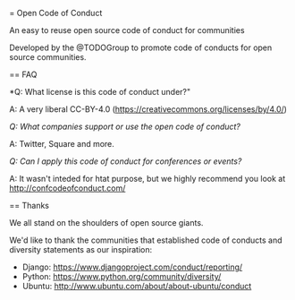 = Open Code of Conduct

An easy to reuse open source code of conduct for communities

Developed by the @TODOGroup to promote code of conducts for open source communities. 

== FAQ

*Q: What license is this code of conduct under?"

A: A very liberal CC-BY-4.0 (https://creativecommons.org/licenses/by/4.0/)

*Q: What companies support or use the open code of conduct?*

A: Twitter, Square and more.

*Q: Can I apply this code of conduct for conferences or events?*

A: It wasn't inteded for htat purpose, but we highly recommend you look at http://confcodeofconduct.com/

== Thanks

We all stand on the shoulders of open source giants. 

We'd like to thank the communities that established code of conducts and diversity statements as our inspiration:
* Django: https://www.djangoproject.com/conduct/reporting/
* Python: https://www.python.org/community/diversity/
* Ubuntu: http://www.ubuntu.com/about/about-ubuntu/conduct

 
